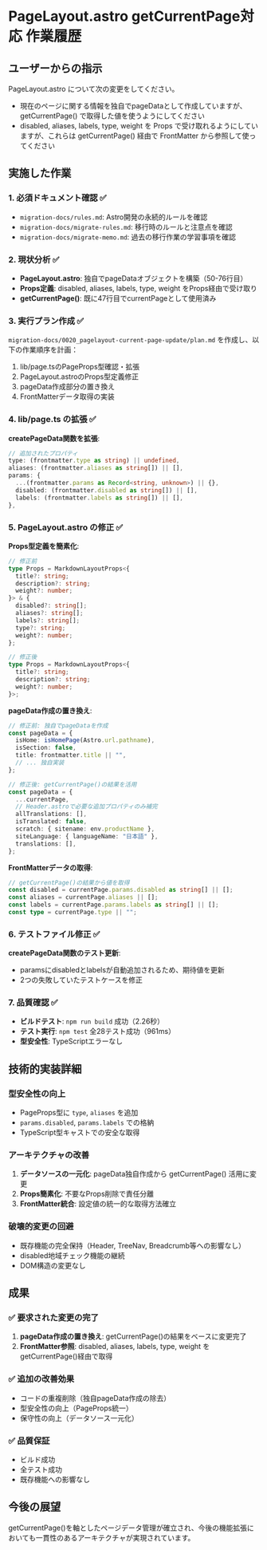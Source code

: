 # PageLayout.astro getCurrentPage対応 作業履歴

## ユーザーからの指示

PageLayout.astro について次の変更をしてください。

- 現在のページに関する情報を独自でpageDataとして作成していますが、getCurrentPage() で取得した値を使うようにしてください
- disabled, aliases, labels, type, weight を Props で受け取れるようにしていますが、これらは getCurrentPage() 経由で FrontMatter から参照して使ってください

## 実施した作業

### 1. 必須ドキュメント確認 ✅

- `migration-docs/rules.md`: Astro開発の永続的ルールを確認
- `migration-docs/migrate-rules.md`: 移行時のルールと注意点を確認
- `migration-docs/migrate-memo.md`: 過去の移行作業の学習事項を確認

### 2. 現状分析 ✅

- **PageLayout.astro**: 独自でpageDataオブジェクトを構築（50-76行目）
- **Props定義**: disabled, aliases, labels, type, weight をProps経由で受け取り
- **getCurrentPage()**: 既に47行目でcurrentPageとして使用済み

### 3. 実行プラン作成 ✅

`migration-docs/0020_pagelayout-current-page-update/plan.md` を作成し、以下の作業順序を計画：
1. lib/page.tsのPageProps型確認・拡張
2. PageLayout.astroのProps型定義修正
3. pageData作成部分の置き換え
4. FrontMatterデータ取得の実装

### 4. lib/page.ts の拡張 ✅

**createPageData関数を拡張**:
```typescript
// 追加されたプロパティ
type: (frontmatter.type as string) || undefined,
aliases: (frontmatter.aliases as string[]) || [],
params: {
  ...(frontmatter.params as Record<string, unknown>) || {},
  disabled: (frontmatter.disabled as string[]) || [],
  labels: (frontmatter.labels as string[]) || [],
},
```

### 5. PageLayout.astro の修正 ✅

**Props型定義を簡素化**:
```typescript
// 修正前
type Props = MarkdownLayoutProps<{
  title?: string;
  description?: string;
  weight?: number;
}> & {
  disabled?: string[];
  aliases?: string[];
  labels?: string[];
  type?: string;
  weight?: number;
};

// 修正後
type Props = MarkdownLayoutProps<{
  title?: string;
  description?: string;
  weight?: number;
}>;
```

**pageData作成の置き換え**:
```typescript
// 修正前: 独自でpageDataを作成
const pageData = {
  isHome: isHomePage(Astro.url.pathname),
  isSection: false,
  title: frontmatter.title || "",
  // ... 独自実装
};

// 修正後: getCurrentPage()の結果を活用
const pageData = {
  ...currentPage,
  // Header.astroで必要な追加プロパティのみ補完
  allTranslations: [],
  isTranslated: false,
  scratch: { sitename: env.productName },
  siteLanguage: { languageName: "日本語" },
  translations: [],
};
```

**FrontMatterデータの取得**:
```typescript
// getCurrentPage()の結果から値を取得
const disabled = currentPage.params.disabled as string[] || [];
const aliases = currentPage.aliases || [];
const labels = currentPage.params.labels as string[] || [];
const type = currentPage.type || "";
```

### 6. テストファイル修正 ✅

**createPageData関数のテスト更新**:
- paramsにdisabledとlabelsが自動追加されるため、期待値を更新
- 2つの失敗していたテストケースを修正

### 7. 品質確認 ✅

- **ビルドテスト**: `npm run build` 成功（2.26秒）
- **テスト実行**: `npm test` 全28テスト成功（961ms）
- **型安全性**: TypeScriptエラーなし

## 技術的実装詳細

### 型安全性の向上

- PageProps型に `type`, `aliases` を追加
- `params.disabled`, `params.labels` での格納
- TypeScript型キャストでの安全な取得

### アーキテクチャの改善

1. **データソースの一元化**: pageData独自作成から getCurrentPage() 活用に変更
2. **Props簡素化**: 不要なProps削除で責任分離
3. **FrontMatter統合**: 設定値の統一的な取得方法確立

### 破壊的変更の回避

- 既存機能の完全保持（Header, TreeNav, Breadcrumb等への影響なし）
- disabled地域チェック機能の継続
- DOM構造の変更なし

## 成果

### ✅ 要求された変更の完了

1. **pageData作成の置き換え**: getCurrentPage()の結果をベースに変更完了
2. **FrontMatter参照**: disabled, aliases, labels, type, weight をgetCurrentPage()経由で取得

### ✅ 追加の改善効果

- コードの重複削除（独自pageData作成の除去）
- 型安全性の向上（PageProps統一）
- 保守性の向上（データソース一元化）

### ✅ 品質保証

- ビルド成功
- 全テスト成功
- 既存機能への影響なし

## 今後の展望

getCurrentPage()を軸としたページデータ管理が確立され、今後の機能拡張においても一貫性のあるアーキテクチャが実現されています。